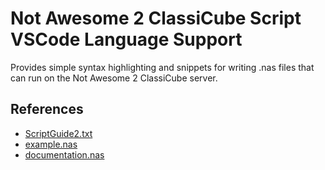 # Not Awesome 2 ClassiCube Script VSCode Language Support

Provides simple syntax highlighting and snippets for writing .nas files that can run on the Not Awesome 2 ClassiCube server.

## References

- [ScriptGuide2.txt](https://dl.dropboxusercontent.com/s/tp9tr21k0dr2qpq/ScriptGuide2.txt)
- [example.nas](https://dl.dropboxusercontent.com/s/wnq3fp30wp0htkj/example.nas)
- [documentation.nas](https://dl.dropboxusercontent.com/s/ilfg958clq11qo3/documentation.nas)

